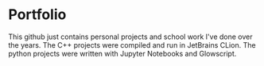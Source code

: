 # Portfolio
This github just contains personal projects and school work I've done over the years. The C++ projects were compiled and run in JetBrains CLion. The python projects were written with Jupyter Notebooks and Glowscript.
